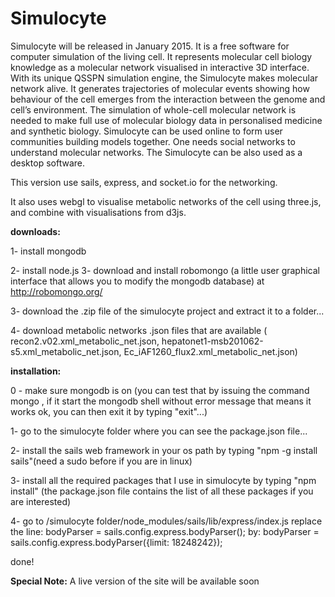 # Simulocyte

Simulocyte will be released in January 2015. It is a free software for computer simulation of the living cell. It represents molecular cell biology knowledge as a molecular network visualised in interactive 3D interface. With its unique QSSPN simulation engine, the Simulocyte makes molecular network alive. It generates trajectories of molecular events showing how behaviour of the cell emerges from the interaction between the genome and cell’s environment. The simulation of whole-cell molecular network is needed to make full use of molecular biology data in personalised medicine and synthetic biology. Simulocyte can be used online to form user communities building models together. One needs social networks to understand molecular networks. The Simulocyte can be also used as a desktop software.

This version use sails, express, and socket.io for the networking.

It also uses webgl to visualise metabolic networks of the cell using three.js, and combine with visualisations from d3js.

**downloads:**

1- install mongodb

2- install node.js 
3- download and install robomongo (a little user graphical interface that allows you to modify the mongodb database) at http://robomongo.org/

3- download the .zip file of the simulocyte project and extract it to a folder...

4- download metabolic networks .json files that are available ( recon2.v02.xml_metabolic_net.json,  hepatonet1-msb201062-s5.xml_metabolic_net.json, Ec_iAF1260_flux2.xml_metabolic_net.json)

**installation:**

0 - make sure mongodb is on (you can test that by issuing the command mongo , if it start the mongodb shell without error message that means it works ok, you can then exit it by typing "exit"...)

1- go to the simulocyte folder where you can see the package.json file...

2- install the sails web framework in your os path by typing  "npm -g install sails"(need a sudo before if you are in linux)

3- install all the required packages that I use in simulocyte by typing "npm install" (the package.json file contains the list of all these packages if you are interested)

4- go to /simulocyte folder/node_modules/sails/lib/express/index.js
replace the line: 
bodyParser = sails.config.express.bodyParser();
by:
bodyParser = sails.config.express.bodyParser({limit: 18248242});

done!

**Special Note:** A live version of the site will be available soon
